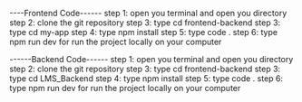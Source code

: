 ----Frontend Code------
step 1: open you terminal and open you directory
step 2: clone the git repository
step 3: type cd frontend-backend
step 3: type cd my-app
step 4: type npm install
step 5: type code .
step 6: type npm run dev for run the project locally on your computer


------Backend Code------
step 1: open you terminal and open you directory
step 2: clone the git repository
step 3: type cd frontend-backend
step 3: type cd LMS_Backend
step 4: type npm install
step 5: type code .
step 6: type npm run dev for run the project locally on your computer